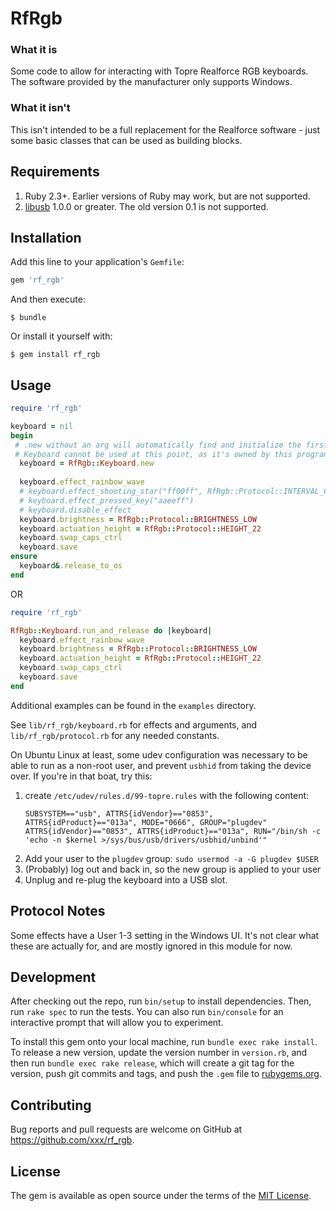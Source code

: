 # RfRgb

### What it is
Some code to allow for interacting with Topre Realforce RGB keyboards. The software provided by
the manufacturer only supports Windows.

### What it isn't
This isn't intended to be a full replacement for the Realforce software - just some basic classes that can
be used as building blocks.

## Requirements
1. Ruby 2.3+. Earlier versions of Ruby may work, but are not supported.
1. [libusb](http://libusb.info) 1.0.0 or greater. The old version 0.1 is not supported.

## Installation

Add this line to your application's `Gemfile`:

```ruby
gem 'rf_rgb'
```

And then execute:

    $ bundle

Or install it yourself with:

    $ gem install rf_rgb

## Usage

```ruby
require 'rf_rgb'

keyboard = nil
begin
 # .new without an arg will automatically find and initialize the first Realforce RGB keyboard it finds.
 # Keyboard cannot be used at this point, as it's owned by this program until .release_to_os is called.
  keyboard = RfRgb::Keyboard.new
  
  keyboard.effect_rainbow_wave
  # keyboard.effect_shooting_star("ff00ff", RfRgb::Protocol::INTERVAL_6)
  # keyboard.effect_pressed_key("aaeeff")
  # keyboard.disable_effect
  keyboard.brightness = RfRgb::Protocol::BRIGHTNESS_LOW
  keyboard.actuation_height = RfRgb::Protocol::HEIGHT_22
  keyboard.swap_caps_ctrl
  keyboard.save
ensure
  keyboard&.release_to_os
end
```

OR

```ruby
require 'rf_rgb'

RfRgb::Keyboard.run_and_release do |keyboard|
  keyboard.effect_rainbow_wave
  keyboard.brightness = RfRgb::Protocol::BRIGHTNESS_LOW
  keyboard.actuation_height = RfRgb::Protocol::HEIGHT_22
  keyboard.swap_caps_ctrl
  keyboard.save
end
```

Additional examples can be found in the `examples` directory.

See `lib/rf_rgb/keyboard.rb` for effects and arguments, and
`lib/rf_rgb/protocol.rb` for any needed constants.

On Ubuntu Linux at least, some udev configuration was necessary to be able to run as a non-root user,
and prevent `usbhid` from taking the device over. If you're in that boat, try this:

1. create `/etc/udev/rules.d/99-topre.rules` with the following content:
    ```
    SUBSYSTEM=="usb", ATTRS{idVendor}=="0853", ATTRS{idProduct}=="013a", MODE="0666", GROUP="plugdev"
    ATTRS{idVendor}=="0853", ATTRS{idProduct}=="013a", RUN="/bin/sh -c 'echo -n $kernel >/sys/bus/usb/drivers/usbhid/unbind'"
    ```
1. Add your user to the `plugdev` group: `sudo usermod -a -G plugdev $USER`
1. (Probably) log out and back in, so the new group is applied to your user
1. Unplug and re-plug the keyboard into a USB slot.

## Protocol Notes

Some effects have a User 1-3 setting in the Windows UI. It's not clear what these
are actually for, and are mostly ignored in this module for now.

## Development

After checking out the repo, run `bin/setup` to install dependencies. Then, run `rake spec` to run the tests. You can also run `bin/console` for an interactive prompt that will allow you to experiment.

To install this gem onto your local machine, run `bundle exec rake install`. To release a new version, update the version number in `version.rb`, and then run `bundle exec rake release`, which will create a git tag for the version, push git commits and tags, and push the `.gem` file to [rubygems.org](https://rubygems.org).

## Contributing

Bug reports and pull requests are welcome on GitHub at https://github.com/xxx/rf_rgb.

## License

The gem is available as open source under the terms of the [MIT License](https://opensource.org/licenses/MIT).
